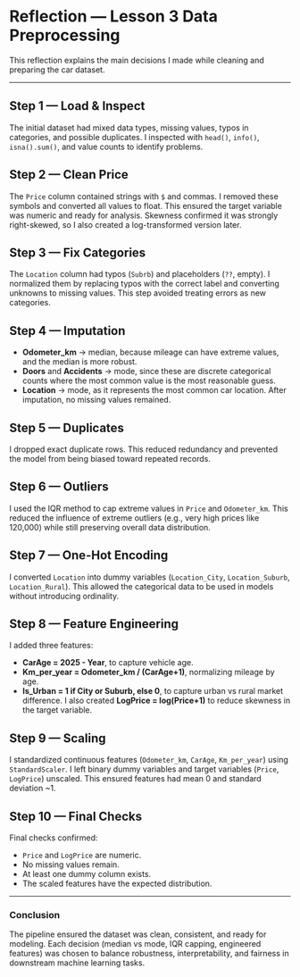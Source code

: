 # Reflection — Lesson 3 Data Preprocessing

This reflection explains the main decisions I made while cleaning and preparing the car dataset.

---

## Step 1 — Load & Inspect

The initial dataset had mixed data types, missing values, typos in categories, and possible duplicates. I inspected with `head()`, `info()`, `isna().sum()`, and value counts to identify problems.

## Step 2 — Clean Price

The `Price` column contained strings with `$` and commas. I removed these symbols and converted all values to float. This ensured the target variable was numeric and ready for analysis. Skewness confirmed it was strongly right-skewed, so I also created a log-transformed version later.

## Step 3 — Fix Categories

The `Location` column had typos (`Subrb`) and placeholders (`??`, empty). I normalized them by replacing typos with the correct label and converting unknowns to missing values. This step avoided treating errors as new categories.

## Step 4 — Imputation

* **Odometer\_km** → median, because mileage can have extreme values, and the median is more robust.
* **Doors** and **Accidents** → mode, since these are discrete categorical counts where the most common value is the most reasonable guess.
* **Location** → mode, as it represents the most common car location.
  After imputation, no missing values remained.

## Step 5 — Duplicates

I dropped exact duplicate rows. This reduced redundancy and prevented the model from being biased toward repeated records.

## Step 6 — Outliers

I used the IQR method to cap extreme values in `Price` and `Odometer_km`. This reduced the influence of extreme outliers (e.g., very high prices like 120,000) while still preserving overall data distribution.

## Step 7 — One-Hot Encoding

I converted `Location` into dummy variables (`Location_City`, `Location_Suburb`, `Location_Rural`). This allowed the categorical data to be used in models without introducing ordinality.

## Step 8 — Feature Engineering

I added three features:

* **CarAge = 2025 - Year**, to capture vehicle age.
* **Km\_per\_year = Odometer\_km / (CarAge+1)**, normalizing mileage by age.
* **Is\_Urban = 1 if City or Suburb, else 0**, to capture urban vs rural market difference.
  I also created **LogPrice = log(Price+1)** to reduce skewness in the target variable.

## Step 9 — Scaling

I standardized continuous features (`Odometer_km`, `CarAge`, `Km_per_year`) using `StandardScaler`. I left binary dummy variables and target variables (`Price`, `LogPrice`) unscaled. This ensured features had mean 0 and standard deviation \~1.

## Step 10 — Final Checks

Final checks confirmed:

* `Price` and `LogPrice` are numeric.
* No missing values remain.
* At least one dummy column exists.
* The scaled features have the expected distribution.

---

### Conclusion

The pipeline ensured the dataset was clean, consistent, and ready for modeling. Each decision (median vs mode, IQR capping, engineered features) was chosen to balance robustness, interpretability, and fairness in downstream machine learning tasks.

